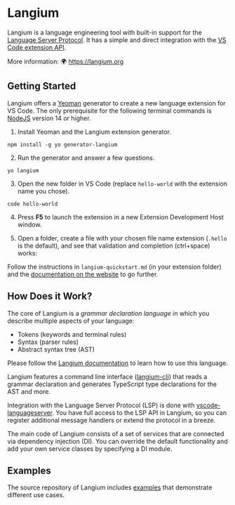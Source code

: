 # Langium

Langium is a language engineering tool with built-in support for the [Language Server Protocol](https://microsoft.github.io/language-server-protocol/). It has a simple and direct integration with the [VS Code extension API](https://code.visualstudio.com/api/language-extensions/overview).

More information: 🌍 https://langium.org

## Getting Started

Langium offers a [Yeoman](https://yeoman.io) generator to create a new language extension for VS Code. The only prerequisite for the following terminal commands is [NodeJS](https://nodejs.org/) version 14 or higher.

1. Install Yeoman and the Langium extension generator.
```
npm install -g yo generator-langium
```

2. Run the generator and answer a few questions.
```
yo langium
```

3. Open the new folder in VS Code (replace `hello-world` with the extension name you chose).
```
code hello-world
```

4. Press **F5** to launch the extension in a new Extension Development Host window.

5. Open a folder, create a file with your chosen file name extension (`.hello` is the default), and see that validation and completion (ctrl+space) works:

Follow the instructions in `langium-quickstart.md` (in your extension folder) and the [documentation on the website](https://langium.org/docs/) to go further.

## How Does it Work?

The core of Langium is a _grammar declaration language_ in which you describe multiple aspects of your language:

 - Tokens (keywords and terminal rules)
 - Syntax (parser rules)
 - Abstract syntax tree (AST)

Please follow the [Langium documentation](https://langium.org/docs/grammar-language/) to learn how to use this language.

Langium features a command line interface ([langium-cli](https://www.npmjs.com/package/langium-cli)) that reads a grammar declaration and generates TypeScript type declarations for the AST and more.

Integration with the Language Server Protocol (LSP) is done with [vscode-languageserver](https://www.npmjs.com/package/vscode-languageserver). You have full access to the LSP API in Langium, so you can register additional message handlers or extend the protocol in a breeze.

The main code of Langium consists of a set of services that are connected via dependency injection (DI). You can override the default functionality and add your own service classes by specifying a DI module.

## Examples

The source repository of Langium includes [examples](https://github.com/langium/langium/tree/main/examples) that demonstrate different use cases.
